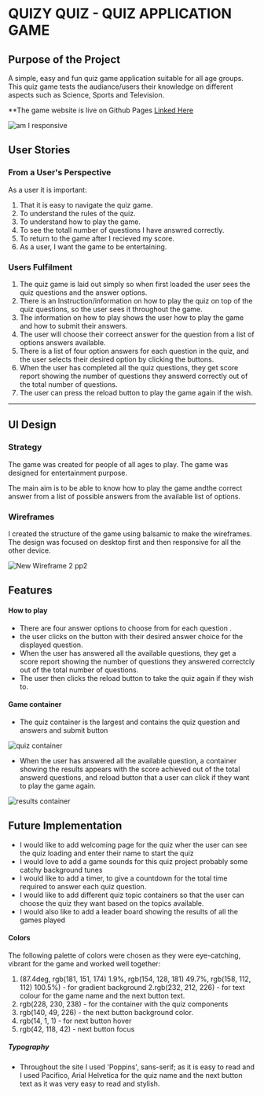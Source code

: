 # **QUIZY QUIZ - QUIZ APPLICATION GAME**

## **Purpose of the Project**

A simple, easy and fun quiz game application suitable for all age groups. This quiz game tests the audiance/users their knowledge on different aspects such as Science, Sports and Television.

**The game website is live on Github Pages [Linked Here](https://bella-aa.github.io/quiz-application/)

![am I responsive](https://user-images.githubusercontent.com/103276740/177038081-e29c30ea-a153-49b7-84b4-90a1ac4ee447.png)

## User Stories

### From a User's Perspective
As a user it is important: 

1. That it is easy to navigate the quiz game. 
2. To understand the rules of the quiz. 
3. To understand how to play the game. 
4. To see the totall number of questions I have answred correctly.
5. To return to the game after I recieved my score.
6. As a user, I want the game to be entertaining.

### Users Fulfilment

1. The quiz game is laid out simply so when first loaded the user sees the quiz questions and the answer options. 
2. There is an Instruction/information on how to play the quiz on top of the quiz questions, so the user sees it throughout the game. 
3. The information on how to play shows the user how to play the game and how to submit their answers. 
4. The user will choose their correect answer for the question from a list of options answers available.
5. There is a list of four option answers for each question in the quiz, and the user selects their desired option by clicking the buttons.
6. When the user has completed all the quiz questions, they get score report showing the number of questions they answerd correctly out of the total number of questions. 
7. The user can press the reload button to play the game again if the wish.

-----

## **UI Design**

### Strategy 

The game was created for people of all ages to play.  The game was designed for entertainment purpose.

The main aim is to be able to know how to play the game andthe correct answer from a list of possible answers from the available list of options.   

### **Wireframes**

I created the structure of the game using balsamic to make the wireframes. The design was focused on desktop first and then responsive for all the other device.

![New Wireframe 2 pp2](https://user-images.githubusercontent.com/103276740/177040786-f4ea80bf-5c98-4256-b7eb-2bece4513216.png)

## **Features**

#### **How to play**

* There are four answer options to choose from for each question .
* the user clicks on the button with their desired answer choice for the displayed question.
* When the user has answered all the available questions, they get a score report showing the number of questions they answered correctcly out of the total number of questions.
* The user then clicks the reload button to take the quiz again if they wish to.

#### **Game container**

* The quiz container is the largest  and contains the quiz question and answers and submit button

![quiz container](https://user-images.githubusercontent.com/103276740/177041450-08eb3f4e-f30e-460b-b9af-1437c3af1b9f.png)

* When the user has answered all the available question, a container showing the results appears with the score achieved out of the total answerd questions, and reload button that a user can click if they want to play the game again.

![results container](https://user-images.githubusercontent.com/103276740/177041626-e3316550-1efa-4a16-a70a-74a0084b14de.png)

## Future Implementation 

* I would like to add welcoming page for the quiz wher the user can see the quiz loading and enter their name to start the quiz
* I would love to add a game sounds for this quiz project probably some catchy background tunes
* I would like to add a timer, to give a countdown for the total time required to answer each quiz question.
* I would like to add  different quiz topic containers so that the user can choose the quiz they want based on the topics available.
* I would also like to add a leader board showing the results of all the games played


#### Colors 

The following palette of colors were chosen as they were eye-catching, vibrant for the game and worked well together: 

1. (87.4deg, rgb(181, 151, 174) 1.9%, rgb(154, 128, 181) 49.7%, rgb(158, 112, 112) 100.5%) - for gradient background
2.rgb(232, 212, 226) - for text colour for the game name and the next button text. 
3. rgb(228, 230, 238) - for the container with the quiz components
4. rgb(140, 49, 226) - the next button background color.
5. rgb(14, 1, 1) - for next button hover
6. rgb(42, 118, 42) - next button focus

##### Typography

* Throughout the site I used 'Poppins', sans-serif; as it is easy to read and I used Pacifico, Arial Helvetica for the quiz name and the next button text as it was very easy to read and stylish.



    








